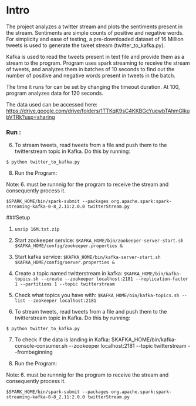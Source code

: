# Intro

The project analyzes a twitter stream and plots the sentiments present in the stream. Sentiments are simple counts of positive and negative words. For simplicity and ease of testing, a pre-downloaded dataset of 16 Million tweets is used to generate the tweet stream (twitter_to_kafka.py).

Kafka is used to read the tweets present in text file and provide them as a stream to the program. Program uses spark streaming to receive the stream of tweets, and analyzes them in batches of 10 seconds to find out the number of positive and negative words present in tweets in the batch.

The time it runs for can be set by changing the timeout duration. At 100, program analyzes data for 120 seconds.

The data used can be accessed here: https://drive.google.com/drive/folders/1TTKqK9sC4KKBGcYuewbTAhmGlkubVTRk?usp=sharing

### Run :

6. To stream tweets, read tweets from a file and push them to the twitterstream topic in Kafka. Do this by running:

```$ python twitter_to_kafka.py```


8. Run the Program:
 
Note: 6. must be runnnig for the program to receive the stream and consequently process it.

```$SPARK_HOME/bin/spark-submit --packages org.apache.spark:spark-streaming-kafka-0-8_2.11:2.0.0 twitterStream.py ```

###Setup
1. ```unzip 16M.txt.zip```

2. Start zookeeper service:
```$KAFKA_HOME/bin/zookeeper-server-start.sh $KAFKA_HOME/config/zookeeper.properties &```

3. Start kafka service:
```$KAFKA_HOME/bin/kafka-server-start.sh $KAFKA_HOME/config/server.properties &```

4. Create a topic named twitterstream in kafka:
```$KAFKA_HOME/bin/kafka-topics.sh --create --zookeeper localhost:2181 --replication-factor 1 --partitions 1 --topic twitterstream```

5. Check what topics you have with:
```$KAFKA_HOME/bin/kafka-topics.sh --list --zookeeper localhost:2181```

6. To stream tweets, read tweets from a file and push them to the twitterstream topic in Kafka. Do this by running:

```$ python twitter_to_kafka.py```

7. To check if the data is landing in Kafka:
$KAFKA_HOME/bin/kafka-console-consumer.sh --zookeeper localhost:2181 --topic twitterstream --frombeginning

8. Run the Program:
 
Note: 6. must be runnnig for the program to receive the stream and consequently process it.

```$SPARK_HOME/bin/spark-submit --packages org.apache.spark:spark-streaming-kafka-0-8_2.11:2.0.0 twitterStream.py```
